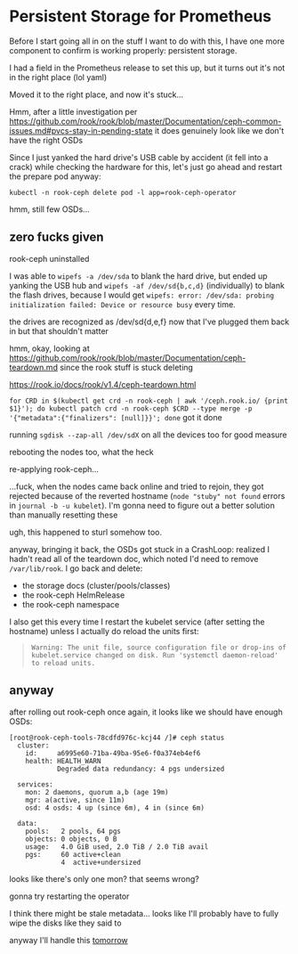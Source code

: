 # Persistent Storage for Prometheus

Before I start going all in on the stuff I want to do with this, I have one more component to confirm is working properly: persistent storage.

I had a field in the Prometheus release to set this up, but it turns out it's not in the right place (lol yaml)

Moved it to the right place, and now it's stuck...

Hmm, after a little investigation per https://github.com/rook/rook/blob/master/Documentation/ceph-common-issues.md#pvcs-stay-in-pending-state it does genuinely look like we don't have the right OSDs

Since I just yanked the hard drive's USB cable by accident (it fell into a crack) while checking the hardware for this, let's just go ahead and restart the prepare pod anyway:

`kubectl -n rook-ceph delete pod -l app=rook-ceph-operator`

hmm, still few OSDs...

## zero fucks given

rook-ceph uninstalled

I was able to `wipefs -a /dev/sda` to blank the hard drive, but ended up yanking the USB hub and `wipefs -af /dev/sd{b,c,d}` (individually) to blank the flash drives, because I would get `wipefs: error: /dev/sda: probing initialization failed: Device or resource busy` every time.

the drives are recognized as /dev/sd{d,e,f} now that I've plugged them back in but that shouldn't matter

hmm, okay, looking at https://github.com/rook/rook/blob/master/Documentation/ceph-teardown.md since the rook stuff is stuck deleting

https://rook.io/docs/rook/v1.4/ceph-teardown.html

`for CRD in $(kubectl get crd -n rook-ceph | awk '/ceph.rook.io/ {print $1}'); do kubectl patch crd -n rook-ceph $CRD --type merge -p '{"metadata":{"finalizers": [null]}}'; done` got it done

running `sgdisk --zap-all /dev/sdX` on all the devices too for good measure

rebooting the nodes too, what the heck

re-applying rook-ceph...

...fuck, when the nodes came back online and tried to rejoin, they got rejected because of the reverted hostname (`node "stuby" not found` errors in `journal -b -u kubelet`). I'm gonna need to figure out a better solution than manually resetting these

ugh, this happened to sturl somehow too.

anyway, bringing it back, the OSDs got stuck in a CrashLoop: realized I hadn't read all of the teardown doc, which noted I'd need to remove `/var/lib/rook`. I go back and delete:

- the storage docs (cluster/pools/classes)
- the rook-ceph HelmRelease
- the rook-ceph namespace

I also get this every time I restart the kubelet service (after setting the hostname) unless I actually do reload the units first:

> `Warning: The unit file, source configuration file or drop-ins of kubelet.service changed on disk. Run 'systemctl daemon-reload' to reload units.`

## anyway

after rolling out rook-ceph once again, it looks like we should have enough OSDs:

```
[root@rook-ceph-tools-78cdfd976c-kcj44 /]# ceph status
  cluster:
    id:     a6995e60-71ba-49ba-95e6-f0a374eb4ef6
    health: HEALTH_WARN
            Degraded data redundancy: 4 pgs undersized

  services:
    mon: 2 daemons, quorum a,b (age 19m)
    mgr: a(active, since 11m)
    osd: 4 osds: 4 up (since 6m), 4 in (since 6m)

  data:
    pools:   2 pools, 64 pgs
    objects: 0 objects, 0 B
    usage:   4.0 GiB used, 2.0 TiB / 2.0 TiB avail
    pgs:     60 active+clean
             4  active+undersized
 ```

looks like there's only one mon? that seems wrong?

gonna try restarting the operator

I think there might be stale metadata... looks like I'll probably have to fully wipe the disks like they said to

anyway I'll handle this [tomorrow](f128f325-e49b-49ef-a847-fc010635a78e.md)
